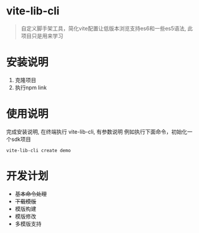 # vite-lib-cli
> 自定义脚手架工具，简化vite配置让低版本浏览支持es6和一些es5语法, 此项目只是用来学习
# 安装说明
1. 克隆项目
2. 执行npm link

# 使用说明
完成安装说明, 在终端执行 vite-lib-cli, 有参数说明
例如执行下面命令，初始化一个sdk项目
```
vite-lib-cli create demo
```
# 开发计划
* ~~基本命令处理~~
* ~~下载模版~~
* 模版构建
* 模版修改
* 多模版支持

